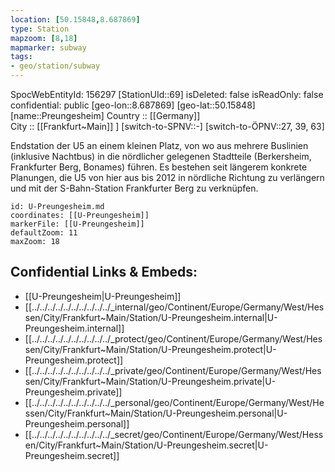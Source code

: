```yaml
---
location: [50.15848,8.687869] 
type: Station 
mapzoom: [8,18] 
mapmarker: subway 
tags:
- geo/station/subway
---
```

SpocWebEntityId: 156297
[StationUId::69] 
isDeleted: false
isReadOnly: false
confidential: public
[geo-lon::8.687869] 
[geo-lat::50.15848] 
[name::Preungesheim] 
Country :: [[Germany]]  
City :: [[Frankfurt~Main]] ] 
[switch-to-SPNV::-] 
[switch-to-ÖPNV::27, 39, 63] 

Endstation der U5 an einem kleinen Platz, von wo aus mehrere Buslinien (inklusive Nachtbus) in die nördlicher gelegenen Stadtteile (Berkersheim, Frankfurter Berg, Bonames) führen. Es bestehen seit längerem konkrete Planungen, die U5 von hier aus bis 2012 in nördliche Richtung zu verlängern und mit der S-Bahn-Station Frankfurter Berg zu verknüpfen.

```leaflet
id: U-Preungesheim.md
coordinates: [[U-Preungesheim]] 
markerFile: [[U-Preungesheim]] 
defaultZoom: 11 
maxZoom: 18
```


## Confidential Links & Embeds: 
- [[U-Preungesheim|U-Preungesheim]] 
- [[../../../../../../../../../../_internal/geo/Continent/Europe/Germany/West/Hessen/City/Frankfurt~Main/Station/U-Preungesheim.internal|U-Preungesheim.internal]] 
- [[../../../../../../../../../../_protect/geo/Continent/Europe/Germany/West/Hessen/City/Frankfurt~Main/Station/U-Preungesheim.protect|U-Preungesheim.protect]] 
- [[../../../../../../../../../../_private/geo/Continent/Europe/Germany/West/Hessen/City/Frankfurt~Main/Station/U-Preungesheim.private|U-Preungesheim.private]] 
- [[../../../../../../../../../../_personal/geo/Continent/Europe/Germany/West/Hessen/City/Frankfurt~Main/Station/U-Preungesheim.personal|U-Preungesheim.personal]] 
- [[../../../../../../../../../../_secret/geo/Continent/Europe/Germany/West/Hessen/City/Frankfurt~Main/Station/U-Preungesheim.secret|U-Preungesheim.secret]] 
